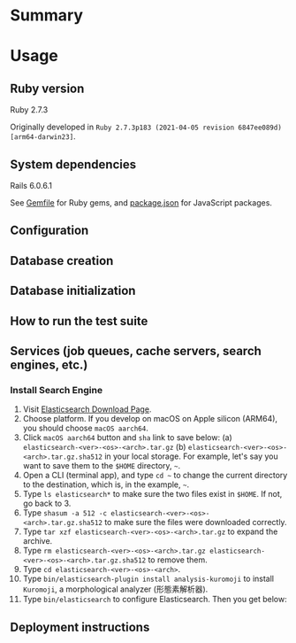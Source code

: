 # Summary

# Usage

## Ruby version

Ruby 2.7.3

Originally developed in `Ruby 2.7.3p183 (2021-04-05 revision 6847ee089d) [arm64-darwin23]`.

## System dependencies

Rails 6.0.6.1

See [Gemfile](https://github.com/yamada-masahiro/awesome_events/blob/main/Gemfile) for Ruby gems, and [package.json](https://github.com/yamada-masahiro/awesome_events/blob/main/package.json) for JavaScript packages.

## Configuration

## Database creation

## Database initialization

## How to run the test suite

## Services (job queues, cache servers, search engines, etc.)

### Install Search Engine

1. Visit [Elasticsearch Download Page](https://www.elastic.co/jp/downloads/elasticsearch).
2. Choose platform. If you develop on macOS on Apple silicon (ARM64), you should choose `macOS aarch64`.
3. Click `macOS aarch64` button and `sha` link to save below:
    (a) `elasticsearch-<ver>-<os>-<arch>.tar.gz`
    (b) `elasticsearch-<ver>-<os>-<arch>.tar.gz.sha512`
   in your local storage. For example, let's say you want to save them to the `$HOME` directory, `~`.
4. Open a CLI (terminal app), and type `cd ~` to change the current directory to the destination, which is, in the example, `~`.
5. Type `ls elasticsearch*` to make sure the two files exist in `$HOME`. If not, go back to 3.
6. Type `shasum -a 512 -c elasticsearch-<ver>-<os>-<arch>.tar.gz.sha512` to make sure the files were downloaded correctly.
7. Type `tar xzf elasticsearch-<ver>-<os>-<arch>.tar.gz` to expand the archive.
8. Type `rm elasticsearch-<ver>-<os>-<arch>.tar.gz elasticsearch-<ver>-<os>-<arch>.tar.gz.sha512` to remove them.
9. Type `cd elasticsearch-<ver>-<os>-<arch>`.
10. Type `bin/elasticsearch-plugin install analysis-kuromoji` to install `Kuromoji`, a morphological analyzer (形態素解析器).
11. Type `bin/elasticsearch` to configure Elasticsearch. Then you get below:

## Deployment instructions


<!-- This README would normally document whatever steps are necessary to get the -->
<!-- application up and running. -->

<!-- Things you may want to cover: -->

<!-- * Ruby version -->

<!-- * System dependencies -->

<!-- * Configuration -->

<!-- * Database creation -->

<!-- * Database initialization -->

<!-- * How to run the test suite -->

<!-- * Services (job queues, cache servers, search engines, etc.) -->

<!-- * Deployment instructions -->

<!-- * ... -->
